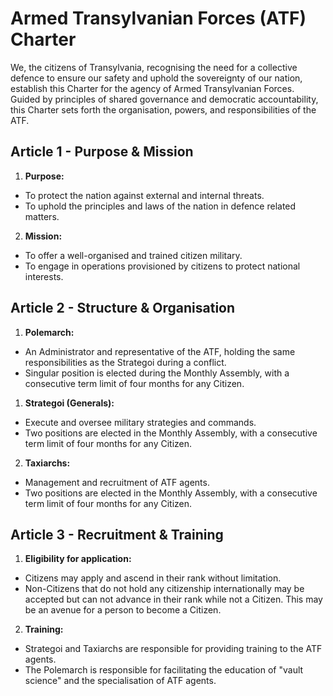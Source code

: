 # Armed Transylvanian Forces (ATF) Charter
We, the citizens of Transylvania, recognising the need for a collective defence to ensure our safety and uphold the sovereignty of our nation, establish this Charter for the agency of Armed Transylvanian Forces. Guided by principles of shared governance and democratic accountability, this Charter sets forth the organisation, powers, and responsibilities of the ATF.  

## Article 1 - Purpose & Mission
1. **Purpose:**  
  - To protect the nation against external and internal threats.  
  - To uphold the principles and laws of the nation in defence related matters.  
2. **Mission:**  
  - To offer a well-organised and trained citizen military.  
  - To engage in operations provisioned by citizens to protect national interests.  
## Article 2 - Structure & Organisation
1.  **Polemarch:**  
  - An Administrator and representative of the ATF, holding the same responsibilities as the Strategoi during a conflict.  
  - Singular position is elected during the Monthly Assembly, with a consecutive term limit of four months for any Citizen.  
1. **Strategoi (Generals):**  
  - Execute and oversee military strategies and commands.  
  - Two positions are elected in the Monthly Assembly, with a consecutive term limit of four months for any Citizen.  
2. **Taxiarchs:**  
  - Management and recruitment of ATF agents.  
  - Two positions are elected in the Monthly Assembly, with a consecutive term limit of four months for any Citizen.  
## Article 3 - Recruitment & Training
1. **Eligibility for application:**  
  - Citizens may apply and ascend in their rank without limitation.  
  - Non-Citizens that do not hold any citizenship internationally may be accepted but can not advance in their rank while not a Citizen. This may be an avenue for a person to become a Citizen.  
2. **Training:**  
  - Strategoi and Taxiarchs are responsible for providing training to the ATF agents.  
  - The Polemarch is responsible for facilitating the education of "vault science" and the specialisation of ATF agents.  
